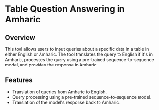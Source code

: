 # Table Question Answering in Amharic

## Overview
This tool allows users to input queries about a specific data in a table in either English or Amharic. The tool translates the query to English if it's in Amharic, processes the query using a pre-trained sequence-to-sequence model, and provides the response in Amharic.

## Features
- Translation of queries from Amharic to English.
- Query processing using a pre-trained sequence-to-sequence model.
- Translation of the model's response back to Amharic.
